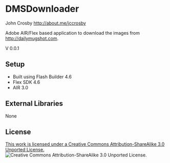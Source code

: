 # DMSDownloader
John Crosby
<http://about.me/jccrosby>

Adobe AIR/Flex based application to download the images from <http://dailymugshot.com>.

V 0.0.1

## Setup
- Built using Flash Builder 4.6
- Flex SDK 4.6
- AIR 3.0

## External Libraries
None

## License
[This work is licensed under a Creative Commons Attribution-ShareAlike 3.0 Unported License.](http://creativecommons.org/licenses/by-sa/3.0/) 
![Creative Commons Attribution-ShareAlike 3.0 Unported License.](http://i.creativecommons.org/l/by-sa/3.0/88x31.png) 